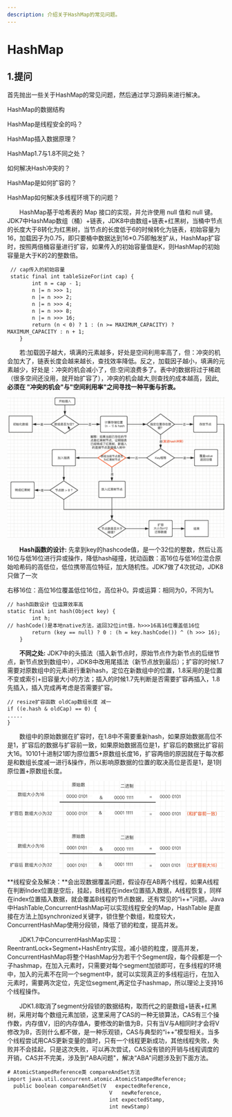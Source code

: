 ```yaml
---
description: 介绍关于HashMap的常见问题。
---
```


# HashMap

## 1.提问

首先抛出一些关于HashMap的常见问题，然后通过学习源码来进行解决。

HashMap的数据结构

HashMap是线程安全的吗？

HashMap插入数据原理？

HashMap1.7与1.8不同之处？

如何解决Hash冲突的？

HashMap是如何扩容的？

HashMap如何解决多线程环境下的问题？

　　HashMap基于哈希表的 Map 接口的实现，并允许使用 null 值和 null 键。JDK7中HashMap数组（桶）+链表，JDK8中由数组+链表+红黑树，当桶中节点的长度大于8转化为红黑树，当节点的长度低于6的时候转化为链表，初始容量为16，加载因子为0.75，即只要桶中数据达到16\*0.75即触发扩从，HashMap扩容时，按照两倍桶容量进行扩容，如果传入的初始容量值是K，则HashMap的初始容量是大于K的2的整数倍。

```text
 // cap传入的初始容量
 static final int tableSizeFor(int cap) {
        int n = cap - 1;
        n |= n >>> 1;
        n |= n >>> 2;
        n |= n >>> 4;
        n |= n >>> 8;
        n |= n >>> 16;
        return (n < 0) ? 1 : (n >= MAXIMUM_CAPACITY) ? MAXIMUM_CAPACITY : n + 1;
    }
```

　　若:加载因子越大，填满的元素越多，好处是空间利用率高了，但：冲突的机会加大了，链表长度会越来越长，查找效率降低。反之，加载因子越小，填满的元素越少，好处是：冲突的机会减小了，但:空间浪费多了。表中的数据将过于稀疏（很多空间还没用，就开始扩容了），冲突的机会越大,则查找的成本越高，因此,**必须在 "冲突的机会"与"空间利用率"之间寻找一种平衡与折衷。**

![&#x63D2;&#x5165;&#x5143;&#x7D20;&#x6D41;&#x7A0B;&#x56FE;](../.gitbook/assets/image%20%2817%29.png)

　　**Hash函数的设计:** 先拿到key的hashcode值，是一个32位的整数，然后让高16位与低16位进行异或操作，降低hash碰撞，扰动函数：高16位与低16位混合原始哈希码的高低位，低位携带高位特征，加大随机性。JDK7做了4次扰动，JDK8只做了一次

右移16位：高位16位覆盖低位16位，高位补0。异或运算：相同为0，不同为1。

```text
// hash函数设计 位运算效率高 
static final int hash(Object key) {
        int h;
// hashCode()是本地native方法，返回32位int值，h>>>16高16位覆盖低16位         
        return (key == null) ? 0 : (h = key.hashCode()) ^ (h >>> 16);
    }
```

　　**不同之处:**  JDK7中的头插法（插入新节点时，原始节点作为新节点的后继节点，新节点放到数组中），JDK8中改用尾插法（新节点放到最后）；扩容的时候1.7需要对原数组中的元素进行重新hash，定位在新数组中的位置，1.8采用的是位置不变或索引+旧容量大小的方法；插入的时候1.7先判断是否需要扩容再插入，1.8先插入，插入完成再考虑是否需要扩容。

```text
// resize扩容函数 oldCap数组长度 减一
if ((e.hash & oldCap) == 0) {
.....
}
```

　　数组中的原始数据在扩容时，在1.8中不需要重新hash，如果原始数据高位不是1，扩容后的数据与扩容前一致，如果原始数据高位是1，扩容后的数据比扩容前大16。10101十进制21即为原位置5+原数组长度16，扩容两倍的原因就在于每次都是和数组长度减一进行&操作，所以影响原数据的位置的取决高位是否是1，是1则原位置+原数组长度。

![&#x6269;&#x5BB9;&#x5143;&#x7D20;&#x4F4D;&#x7F6E;&#x5206;&#x6790;&#x56FE;](../.gitbook/assets/image%20%282%29.png)

**线程安全及解决：**会出现数据覆盖问题，假设存在AB两个线程，如果A线程在判断Index位置是空后，挂起，B线程在index位置插入数据，A线程恢复，同样在index位置插入数据，就会覆盖B线程的节点数据，还有常见的“i++”问题。Java中HashTable,ConcurrentHashMap可以实现线程安全的Map，HashTable 是直接在方法上加synchronized关键字，锁住整个数组，粒度较大，ConcurrentHashMap使用分段锁，降低了锁的粒度，提高并发。

　　JDK1.7中ConcurrentHashMap实现：ReentrantLock+Segment+HashEntry实现，减小锁的粒度，提高并发，ConcurrentHashMap将整个HashMap分为若干个Segment段，每个段都是一个子hashmap，在加入元素时，只需要对每个segment加锁即可，在多线程的环境中，加入的元素不在同一个segment中，就可以实现真正的多线程运行，在加入元素时，需要两次定位，先定位segment,再定位子hashmap，所以理论上支持16个线程操作。

　　JDK1.8取消了segment分段锁的数据结构，取而代之的是数组+链表+红黑树，采用对每个数组元素加锁，这里采用了CAS的一种无锁算法，CAS有三个操作数，内存值V，旧的内存值A，要修改的新值为B，只有当V与A相同时才会将V修改为B，否则什么都不做，是一种乐观锁，CAS与典型的“i++”模型相关。当多个线程尝试用CAS更新变量的值时，只有一个线程更新成功，其他线程失败，失败并不会挂起，只是这次失败，可以再次尝试，CAS没有锁的开销与线程调度的开销，CAS并不完美，涉及到"ABA问题"，解决“ABA"问题涉及到下面方法。

```text
# AtomicStampedReference类 compareAndSet方法
import java.util.concurrent.atomic.AtomicStampedReference;
  public boolean compareAndSet(V   expectedReference,
                                 V   newReference,
                                 int expectedStamp,
                                 int newStamp)
```





